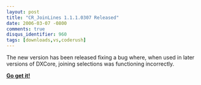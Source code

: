 ```yaml
---
layout: post
title: "CR_JoinLines 1.1.1.0307 Released"
date: 2006-03-07 -0800
comments: true
disqus_identifier: 960
tags: [downloads,vs,coderush]
---
```

The new version has been released fixing a bug where, when used in later
versions of DXCore, joining selections was functioning incorrectly.

 [**Go get
it!**](/archive/2005/08/30/cr_joinlines-join-lines-in-visual-studio-code-editor-via.aspx)
